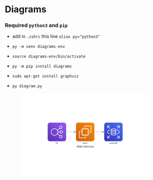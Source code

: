 # Diagrams 

### Required `python3` and `pip`

- add in `.zshrc` this line `alias py="python3"`

- `py -m venv diagrams-env`

- `source diagrams-env/bin/activate`

- `py -m pip install diagrams`

- `sudo apt-get install graphviz`

- `py diagram.py`

<p align="center">
  <img src="web_service.png" width="400" height="260"/>
</p>